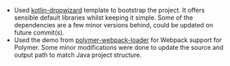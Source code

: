 * Used [kotlin-dropwizard](https://github.com/benoj/kotlin-dropwizard) template to bootstrap the project. It offers
  sensible default libraries whilst keeping it simple. Some of the dependencies are a few minor versions behind, could
  be updated on future commit(s).
* Used the demo from [polymer-webpack-loader](https://github.com/webpack-contrib/polymer-webpack-loader) for Webpack
  support for Polymer. Some minor modifications were done to update the source and output path to match Java project
  structure.
